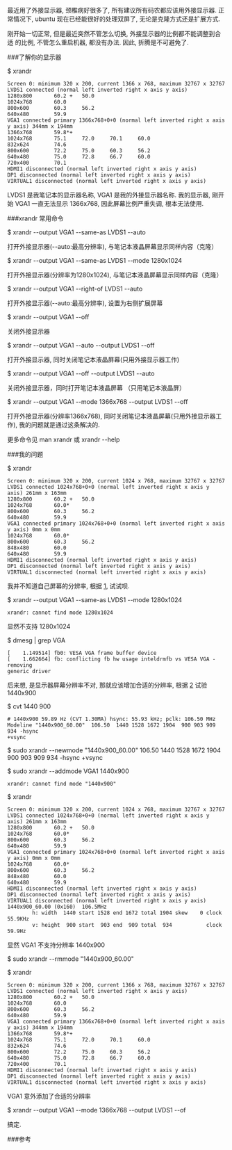 

最近用了外接显示器, 颈椎病好很多了, 所有建议所有码农都应该用外接显示器.
正常情况下, ubuntu 现在已经能很好的处理双屏了, 无论是克隆方式还是扩展方式.

刚开始一切正常, 但是最近突然不管怎么切换, 外接显示器的比例都不能调整到合适
的比例, 不管怎么重启机器, 都没有办法. 因此, 折腾是不可避免了.

###了解你的显示器

$ xrandr

    Screen 0: minimum 320 x 200, current 1366 x 768, maximum 32767 x 32767
    LVDS1 connected (normal left inverted right x axis y axis)
    1280x800       60.2 +   50.0
    1024x768       60.0
    800x600        60.3     56.2
    640x480        59.9
    VGA1 connected primary 1366x768+0+0 (normal left inverted right x axis y axis) 344mm x 194mm
    1366x768       59.8*+
    1024x768       75.1     72.0     70.1     60.0
    832x624        74.6
    800x600        72.2     75.0     60.3     56.2
    640x480        75.0     72.8     66.7     60.0
    720x400        70.1
    HDMI1 disconnected (normal left inverted right x axis y axis)
    DP1 disconnected (normal left inverted right x axis y axis)
    VIRTUAL1 disconnected (normal left inverted right x axis y axis)

LVDS1 是我笔记本的显示器名称, VGA1 是我的外接显示器名称. 我的显示器, 刚开始 VGA1
一直无法显示 1366x768, 因此屏幕比例严重失调, 根本无法使用.


###xrandr 常用命令

$ xrandr --output VGA1 --same-as LVDS1 --auto

打开外接显示器(--auto:最高分辨率), 与笔记本液晶屏幕显示同样内容（克隆）

$ xrandr --output VGA1 --same-as LVDS1 --mode 1280x1024

打开外接显示器(分辨率为1280x1024), 与笔记本液晶屏幕显示同样内容（克隆）

$ xrandr --output VGA1 --right-of LVDS1 --auto

打开外接显示器(--auto:最高分辨率), 设置为右侧扩展屏幕

$ xrandr --output VGA1 --off

关闭外接显示器

$ xrandr --output VGA1 --auto --output LVDS1 --off

打开外接显示器, 同时关闭笔记本液晶屏幕(只用外接显示器工作)

$ xrandr --output VGA1 --off --output LVDS1 --auto

关闭外接显示器，同时打开笔记本液晶屏幕 （只用笔记本液晶屏）

$ xrandr --output VGA1 --mode 1366x768 --output LVDS1 --off

打开外接显示器(分辨率1366x768), 同时关闭笔记本液晶屏幕(只用外接显示器工作),
我的问题就是通过这条解决的.

更多命令见 man xrandr 或 xrandr --help

###我的问题

$ xrandr

    Screen 0: minimum 320 x 200, current 1024 x 768, maximum 32767 x 32767
    LVDS1 connected 1024x768+0+0 (normal left inverted right x axis y axis) 261mm x 163mm
    1280x800       60.2 +   50.0
    1024x768       60.0*
    800x600        60.3     56.2
    640x480        59.9
    VGA1 connected primary 1024x768+0+0 (normal left inverted right x axis y axis) 0mm x 0mm
    1024x768       60.0*
    800x600        60.3     56.2
    848x480        60.0
    640x480        59.9
    HDMI1 disconnected (normal left inverted right x axis y axis)
    DP1 disconnected (normal left inverted right x axis y axis)
    VIRTUAL1 disconnected (normal left inverted right x axis y axis)

我并不知道自己屏幕的分辨率, 根据 [1], 试试呗.

$ xrandr --output VGA1 --same-as LVDS1 --mode 1280x1024

    xrandr: cannot find mode 1280x1024

显然不支持 1280x1024

$ dmesg | grep VGA

    [    1.149514] fb0: VESA VGA frame buffer device
    [    1.662664] fb: conflicting fb hw usage inteldrmfb vs VESA VGA - removing
    generic driver

后来想, 是显示器屏幕分辨率不对, 那就应该增加合适的分辨率, 根据 [2] 试验 1440x900

$ cvt 1440 900

    # 1440x900 59.89 Hz (CVT 1.30MA) hsync: 55.93 kHz; pclk: 106.50 MHz
    Modeline "1440x900_60.00"  106.50  1440 1528 1672 1904  900 903 909 934 -hsync
    +vsync

$ sudo xrandr --newmode "1440x900_60.00"  106.50  1440 1528 1672 1904  900 903
909 934 -hsync +vsync

$ sudo xrandr --addmode VGA1 1440x900

    xrandr: cannot find mode "1440x900"

$ xrandr

    Screen 0: minimum 320 x 200, current 1024 x 768, maximum 32767 x 32767
    LVDS1 connected 1024x768+0+0 (normal left inverted right x axis y axis) 261mm x 163mm
    1280x800       60.2 +   50.0  
    1024x768       60.0* 
    800x600        60.3     56.2  
    640x480        59.9  
    VGA1 connected primary 1024x768+0+0 (normal left inverted right x axis y axis) 0mm x 0mm
    1024x768       60.0* 
    800x600        60.3     56.2  
    848x480        60.0  
    640x480        59.9  
    HDMI1 disconnected (normal left inverted right x axis y axis)
    DP1 disconnected (normal left inverted right x axis y axis)
    VIRTUAL1 disconnected (normal left inverted right x axis y axis)
    1440x900_60.00 (0x160)  106.5MHz
            h: width  1440 start 1528 end 1672 total 1904 skew    0 clock   55.9KHz
            v: height  900 start  903 end  909 total  934           clock   59.9Hz

显然 VGA1 不支持分辨率 1440x900

$ sudo xrandr --rmmode "1440x900_60.00"

$ xrandr

    Screen 0: minimum 320 x 200, current 1366 x 768, maximum 32767 x 32767
    LVDS1 connected (normal left inverted right x axis y axis)
    1280x800       60.2 +   50.0
    1024x768       60.0
    800x600        60.3     56.2
    640x480        59.9
    VGA1 connected primary 1366x768+0+0 (normal left inverted right x axis y axis) 344mm x 194mm
    1366x768       59.8*+
    1024x768       75.1     72.0     70.1     60.0
    832x624        74.6
    800x600        72.2     75.0     60.3     56.2
    640x480        75.0     72.8     66.7     60.0
    720x400        70.1
    HDMI1 disconnected (normal left inverted right x axis y axis)
    DP1 disconnected (normal left inverted right x axis y axis)
    VIRTUAL1 disconnected (normal left inverted right x axis y axis)

VGA1 意外添加了合适的分辨率

$ xrandr --output VGA1 --mode 1366x768 --output LVDS1 --of

搞定.

###参考

[1]: http://blog.chinaunix.net/uid-170694-id-2833685.html
[2]: http://forum.ubuntu.org.cn/viewtopic.php?f=42&t=458723
